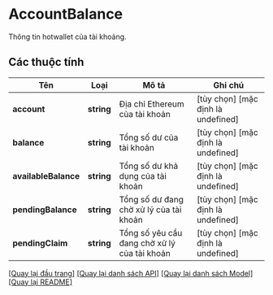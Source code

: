 # AccountBalance

Thông tin hotwallet của tài khoảng.
## Các thuộc tính
Tên | Loại | Mô tả | Ghi chú
------------ | ------------- | ------------- | -------------
**account** | **string** | Địa chỉ Ethereum của tài khoản | [tùy chọn] [mặc định là undefined]
**balance** | **string** | Tổng số dư của tài khoản | [tùy chọn] [mặc định là undefined]
**availableBalance** | **string** | Tổng số dư khả dụng của tài khoản | [tùy chọn] [mặc định là undefined]
**pendingBalance** | **string** | Tổng số dư đang chờ xử lý của tài khoản | [tùy chọn] [mặc định là undefined]
**pendingClaim** | **string** | Tổng số yêu cầu đang chờ xử lý của tài khoản | [tùy chọn] [mặc định là undefined]

[[Quay lại đầu trang]](#) [[Quay lại danh sách API]](./README.md#tài-liệu-về-api-endpoints) [[Quay lại danh sách Model]](./README.md#tài-liệu-về-models) [[Quay lại README]](./README.md)